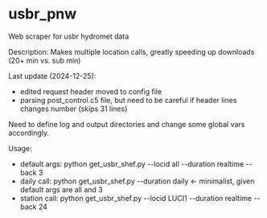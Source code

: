 # usbr_pnw
Web scraper for usbr hydromet data

Description:
Makes multiple location calls, greatly speeding up downloads (20+ min vs. sub min)

Last update (2024-12-25):
- edited request header moved to config file
- parsing post_control.c5 file, but need to be careful if header lines changes number (skips 31 lines)

Need to define log and output directories and change some global vars accordingly.

Usage: 
- default args:   python get_usbr_shef.py --locid all --duration realtime --back 3
- daily call:     python get_usbr_shef.py --duration daily  <- minimalist, given default args are all and 3 
- station call:   python get_usbr_shef.py --locid LUCI1 --duration realtime --back 24
